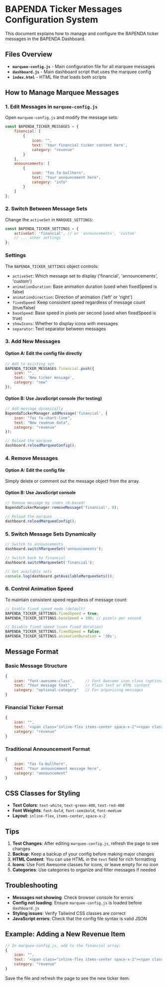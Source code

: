 # BAPENDA Ticker Messages Configuration System

This document explains how to manage and configure the BAPENDA ticker messages in the BAPENDA Dashboard.

## Files Overview

- **`marquee-config.js`** - Main configuration file for all marquee messages
- **`dashboard.js`** - Main dashboard script that uses the marquee config
- **`index.html`** - HTML file that loads both scripts

## How to Manage Marquee Messages

### 1. Edit Messages in `marquee-config.js`

Open `marquee-config.js` and modify the message sets:

```javascript
const BAPENDA_TICKER_MESSAGES = {
    financial: [
        {
            icon: "",
            text: 'Your financial ticker content here',
            category: "revenue"
        }
    ],
    announcements: [
        {
            icon: "fas fa-bullhorn",
            text: "Your announcement here",
            category: "info"
        }
    ]
};
```

### 2. Switch Between Message Sets

Change the `activeSet` in `MARQUEE_SETTINGS`:

```javascript
const BAPENDA_TICKER_SETTINGS = {
    activeSet: 'financial', // or 'announcements', 'custom'
    // ... other settings
};
```

### Settings

The `BAPENDA_TICKER_SETTINGS` object controls:
- `activeSet`: Which message set to display ('financial', 'announcements', 'custom')
- `animationDuration`: Base animation duration (used when fixedSpeed is false)
- `animationDirection`: Direction of animation ('left' or 'right')
- `fixedSpeed`: Keep consistent speed regardless of message count (true/false)
- `baseSpeed`: Base speed in pixels per second (used when fixedSpeed is true)
- `showIcons`: Whether to display icons with messages
- `separator`: Text separator between messages

### 3. Add New Messages

#### Option A: Edit the config file directly
```javascript
// Add to existing set
BAPENDA_TICKER_MESSAGES.financial.push({
    icon: "",
    text: 'New ticker message',
    category: "new"
});
```

#### Option B: Use JavaScript console (for testing)
```javascript
// Add message dynamically
BapendaTickerManager.addMessage('financial', {
    icon: "fas fa-chart-line",
    text: "New revenue data",
    category: "revenue"
});

// Reload the marquee
dashboard.reloadMarqueeConfig();
```

### 4. Remove Messages

#### Option A: Edit the config file
Simply delete or comment out the message object from the array.

#### Option B: Use JavaScript console
```javascript
// Remove message by index (0-based)
BapendaTickerManager.removeMessage('financial', 0);

// Reload the marquee
dashboard.reloadMarqueeConfig();
```

### 5. Switch Message Sets Dynamically

```javascript
// Switch to announcements
dashboard.switchMarqueeSet('announcements');

// Switch back to financial
dashboard.switchMarqueeSet('financial');

// Get available sets
console.log(dashboard.getAvailableMarqueeSets());
```

### 6. Control Animation Speed

To maintain consistent speed regardless of message count:

```javascript
// Enable fixed speed mode (default)
BAPENDA_TICKER_SETTINGS.fixedSpeed = true;
BAPENDA_TICKER_SETTINGS.baseSpeed = 100; // pixels per second

// Disable fixed speed (uses fixed duration)
BAPENDA_TICKER_SETTINGS.fixedSpeed = false;
BAPENDA_TICKER_SETTINGS.animationDuration = '30s';
```

## Message Format

### Basic Message Structure
```javascript
{
    icon: "font-awesome-class",     // Font Awesome icon class (optional)
    text: "Your message text",      // Plain text or HTML content
    category: "optional-category"   // For organizing messages
}
```

### Financial Ticker Format
```javascript
{
    icon: "",
    text: '<span class="inline-flex items-center space-x-2"><span class="text-white font-bold">SYMBOL</span><span class="text-white font-semibold">Value</span><span class="text-green-400 font-medium">Change</span><span class="text-green-400 font-medium">(Percentage)</span></span>',
    category: "revenue"
}
```

### Traditional Announcement Format
```javascript
{
    icon: "fas fa-bullhorn",
    text: "Your announcement message here",
    category: "announcement"
}
```

## CSS Classes for Styling

- **Text Colors**: `text-white`, `text-green-400`, `text-red-400`
- **Font Weights**: `font-bold`, `font-semibold`, `font-medium`
- **Layout**: `inline-flex`, `items-center`, `space-x-2`

## Tips

1. **Test Changes**: After editing `marquee-config.js`, refresh the page to see changes
2. **Backup**: Keep a backup of your config before making major changes
3. **HTML Content**: You can use HTML in the `text` field for rich formatting
4. **Icons**: Use Font Awesome classes for icons, or leave empty for no icon
5. **Categories**: Use categories to organize and filter messages if needed

## Troubleshooting

- **Messages not showing**: Check browser console for errors
- **Config not loading**: Ensure `marquee-config.js` is loaded before `dashboard.js`
- **Styling issues**: Verify Tailwind CSS classes are correct
- **JavaScript errors**: Check that the config file syntax is valid JSON

## Example: Adding a New Revenue Item

```javascript
// In marquee-config.js, add to the financial array:
{
    icon: "",
    text: '<span class="inline-flex items-center space-x-2"><span class="text-white font-bold">PAJAK</span><span class="text-white font-semibold">Rp1.234.56M</span><span class="text-green-400 font-medium">+12.34</span><span class="text-green-400 font-medium">(+2.1%)</span></span>',
    category: "revenue"
}
```

Save the file and refresh the page to see the new ticker item.